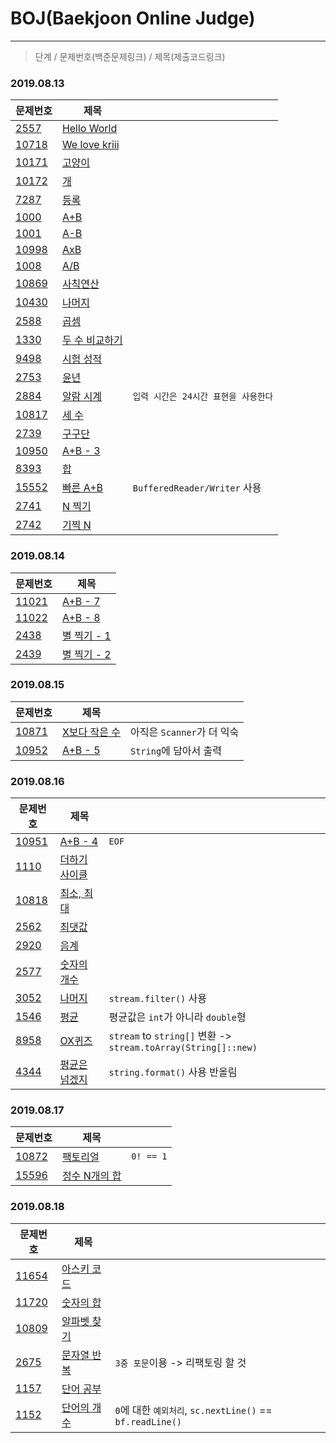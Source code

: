 # BOJ(Baekjoon Online Judge)
---
> 단계 / 문제번호(백준문제링크) / 제목(제출코드링크)
### 2019.08.13
|문제번호|제목||
|---|---|---|
|[2557](https://www.acmicpc.net/problem/2557)|[Hello World](java/2557.java)|
|[10718](https://www.acmicpc.net/problem/10718)|[We love kriii](java/10718.java)|
|[10171](https://www.acmicpc.net/problem/10171)|[고양이](java/10171.java)
|[10172](https://www.acmicpc.net/problem/10172)|[개](java/10172.java)
|[7287](https://www.acmicpc.net/problem/7287)|[등록](java/7287.java)
|[1000](https://www.acmicpc.net/problem/1000)|[A+B](java/1000.java)
|[1001](https://www.acmicpc.net/problem/1001)|[A-B](java/1001.java)
|[10998](https://www.acmicpc.net/problem/10998)|[AxB](java/10998.java)
|[1008](https://www.acmicpc.net/problem/1008)|[A/B](java/1008.java)
|[10869](https://www.acmicpc.net/problem/10869)|[사칙연산](java/10869.java)
|[10430](https://www.acmicpc.net/problem/10430)|[나머지](java/10430.java)
|[2588](https://www.acmicpc.net/problem/2588)|[곱셈](java/2588.java)
|[1330](https://www.acmicpc.net/problem/1330)|[두 수 비교하기](java/1330.java)
|[9498](https://www.acmicpc.net/problem/9498)|[시험 성적](java/9498.java)
|[2753](https://www.acmicpc.net/problem/2753)|[윤년](java/2753.java)
|[2884](https://www.acmicpc.net/problem/2884)|[알람 시계](java/2884.java)|`입력 시간은 24시간 표현을 사용한다`
|[10817](https://www.acmicpc.net/problem/10817)|[세 수](java/10817.java)
|[2739](https://www.acmicpc.net/problem/2739)|[구구단](java/2739.java)
|[10950](https://www.acmicpc.net/problem/10950)|[A+B - 3](java/10950.java)
|[8393](https://www.acmicpc.net/problem/8393)|[합](java/8393.java)
|[15552](https://www.acmicpc.net/problem/15552)|[빠른 A+B](java/15552.java)|`BufferedReader/Writer` 사용
|[2741](https://www.acmicpc.net/problem/2741)|[N 찍기](java/2741.java)
|[2742](https://www.acmicpc.net/problem/2742)|[기찍 N](java/2742.java)

### 2019.08.14
|문제번호|제목|
|---|---|
|[11021](https://www.acmicpc.net/problem/11021)|[A+B - 7](java/11021.java)
|[11022](https://www.acmicpc.net/problem/11022)|[A+B - 8](java/11022.java)
|[2438](https://www.acmicpc.net/problem/2438)|[별 찍기 - 1](java/2438.java)
|[2439](https://www.acmicpc.net/problem/2439)|[별 찍기 - 2](java/2439.java)

### 2019.08.15
|문제번호|제목||
|---|---|---|
|[10871](https://www.acmicpc.net/problem/10871)|[X보다 작은 수](java/10871.java)|아직은 `Scanner`가 더 익숙
|[10952](https://www.acmicpc.net/problem/10952)|[A+B - 5](java/10952.java)|`String`에 담아서 출력

### 2019.08.16
|문제번호|제목||
|---|---|---|
|[10951](https://www.acmicpc.net/problem/10951)|[A+B - 4](java/10951.java)|`EOF`
|[1110](https://www.acmicpc.net/problem/1110)|[더하기 사이클](java/1110.java)
|[10818](https://www.acmicpc.net/problem/10818)|[최소, 최대](java/10818.java)
|[2562](https://www.acmicpc.net/problem/2562)|[최댓값](java/2562.java)
|[2920](https://www.acmicpc.net/problem/2920)|[음계](java/2920.java)
|[2577](https://www.acmicpc.net/problem/2577)|[숫자의 개수](java/2577.java)
|[3052](https://www.acmicpc.net/problem/3052)|[나머지](java/3052.java)|`stream.filter()` 사용
|[1546](https://www.acmicpc.net/problem/1546)|[평균](java/1546.java)|평균값은 `int`가 아니라 `double`형
|[8958](https://www.acmicpc.net/problem/8958)|[OX퀴즈](java/8958.java)|`stream` to `string[]` 변환 -> `stream.toArray(String[]::new)`
|[4344](https://www.acmicpc.net/problem/4344)|[평균은 넘겠지](java/4344.java)|`string.format()` 사용 반올림

### 2019.08.17
|문제번호|제목||
|---|---|---|
|[10872](https://www.acmicpc.net/problem/10872)|[팩토리얼](java/10872.java)|`0! == 1`
|[15596](https://www.acmicpc.net/problem/15596)|[정수 N개의 합](java/15596.java)

### 2019.08.18
|문제번호|제목||
|---|---|---|
|[11654](https://www.acmicpc.net/problem/11654)|[아스키 코드](java/11654.java)
|[11720](https://www.acmicpc.net/problem/11720)|[숫자의 합](java/11720.java)
|[10809](https://www.acmicpc.net/problem/10809)|[알파벳 찾기](java/10809.java)
|[2675](https://www.acmicpc.net/problem/2675)|[문자열 반복](java/2675.java)|`3중 포문`이용 -> 리팩토링 할 것
|[1157](https://www.acmicpc.net/problem/1157)|[단어 공부](java/1157.java)
|[1152](https://www.acmicpc.net/problem/1152)|[단어의 개수](java/1152.java)|`0`에 대한 `예외처리`, `sc.nextLine()` == `bf.readLine()`